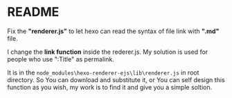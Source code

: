 # README

Fix the **"renderer.js"** to let hexo can read the syntax of file link with **".md"** file.

I change the **link function** inside the rederer.js. My solution is used for people who use ":Title" as permalink.

It is in the `node_modules\hexo-renderer-ejs\lib\renderer.js` in root directory. So
You can download and substitute it,
or 
You can self design this function as you wish, my work is to find it and give you a simple soltion.

